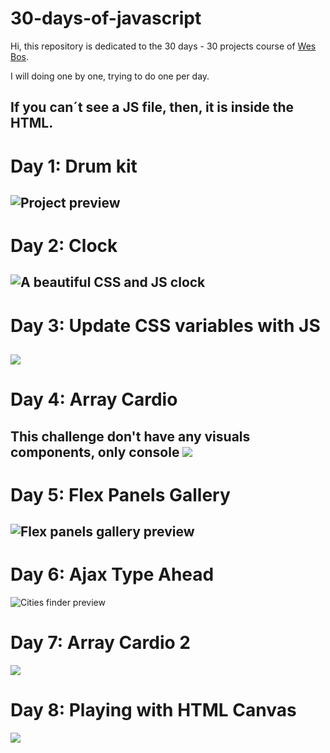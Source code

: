 # 30-days-of-javascript

Hi, this repository is dedicated to the 30 days - 30 projects course of [Wes Bos](https://javascript30.com/).

I will doing one by one, trying to do one per day.

**If you can´t see a JS file, then, it is inside the HTML.**
---
# Day 1: Drum kit
![Project preview](https://i.imgur.com/Lv1w5BQ.png)
---
# Day 2: Clock
![A beautiful CSS and JS clock](https://i.imgur.com/5lkfpLD.png)
---
# Day 3: Update CSS variables with JS
![](https://i.imgur.com/po27mBE.png)
---
# Day 4: Array Cardio
This challenge don't have any visuals components, only console
![](https://i.imgur.com/bIEJ2fT.png)
--
# Day 5: Flex Panels Gallery
![Flex panels gallery preview](https://i.imgur.com/vOIHAAA.jpeg)
---
# Day 6: Ajax Type Ahead
![Cities finder preview](https://i.imgur.com/SANudM5.png)

# Day 7: Array Cardio 2
![](https://i.imgur.com/dKQwcQS.png)

# Day 8: Playing with HTML Canvas
![]('https://i.imgur.com/6z8LXEK.png')
